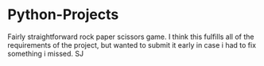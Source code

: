 # Python-Projects
Fairly straightforward rock paper scissors game. I think this fulfills all of the requirements of the project, but wanted to submit it early in case i had to fix something i missed.
SJ
